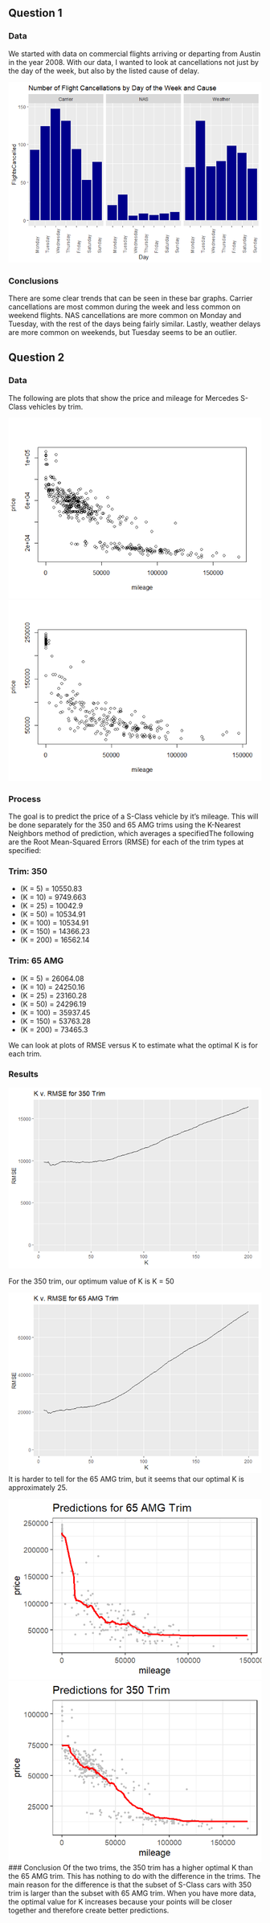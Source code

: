 Question 1
----------

### Data

We started with data on commercial flights arriving or departing from
Austin in the year 2008. With our data, I wanted to look at
cancellations not just by the day of the week, but also by the listed
cause of delay.

![](Homework-1_files/figure-markdown_strict/ggplot-1.png)

### Conclusions

There are some clear trends that can be seen in these bar graphs.
Carrier cancellations are most common during the week and less common on
weekend flights. NAS cancellations are more common on Monday and
Tuesday, with the rest of the days being fairly similar. Lastly, weather
delays are more common on weekends, but Tuesday seems to be an outlier.

Question 2
----------

### Data

The following are plots that show the price and mileage for Mercedes
S-Class vehicles by trim.

![](Homework-1_files/figure-markdown_strict/subset-1.png)![](Homework-1_files/figure-markdown_strict/subset-2.png)

### Process

The goal is to predict the price of a S-Class vehicle by it’s mileage.
This will be done separately for the 350 and 65 AMG trims using the
K-Nearest Neighbors method of prediction, which averages a specifiedThe
following are the Root Mean-Squared Errors (RMSE) for each of the trim
types at specified:

### Trim: 350

-   (K = 5) = 10550.83
-   (K = 10) = 9749.663
-   (K = 25) = 10042.9
-   (K = 50) = 10534.91
-   (K = 100) = 10534.91
-   (K = 150) = 14366.23
-   (K = 200) = 16562.14

### Trim: 65 AMG

-   (K = 5) = 26064.08
-   (K = 10) = 24250.16
-   (K = 25) = 23160.28
-   (K = 50) = 24296.19
-   (K = 100) = 35937.45
-   (K = 150) = 53763.28
-   (K = 200) = 73465.3

We can look at plots of RMSE versus K to estimate what the optimal K is
for each trim.

### Results

![](Homework-1_files/figure-markdown_strict/plots2-1.png)

For the 350 trim, our optimum value of K is K = 50

![](Homework-1_files/figure-markdown_strict/65plot-1.png) It is harder
to tell for the 65 AMG trim, but it seems that our optimal K is
approximately 25.

![](Homework-1_files/figure-markdown_strict/plotting-1.png)![](Homework-1_files/figure-markdown_strict/plotting-2.png)
\#\#\# Conclusion Of the two trims, the 350 trim has a higher optimal K
than the 65 AMG trim. This has nothing to do with the difference in the
trims. The main reason for the difference is that the subset of S-Class
cars with 350 trim is larger than the subset with 65 AMG trim. When you
have more data, the optimal value for K increases because your points
will be closer together and therefore create better predictions.
